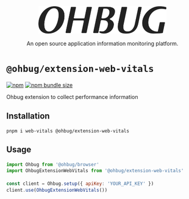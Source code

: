 <div align="center">
  <a href="https://ohbug.net" target="_blank">
    <img src="https://raw.githubusercontent.com/ohbug-org/blog/master/images/ohbug_logo.svg" alt="Ohbug" height="72">
  </a>
  
  <p>An open source application information monitoring platform.</p>
</div>

# `@ohbug/extension-web-vitals`

[![npm](https://img.shields.io/npm/v/@ohbug/extension-web-vitals.svg?style=flat-square)](https://www.npmjs.com/package/@ohbug/extension-web-vitals)
[![npm bundle size](https://img.shields.io/bundlephobia/min/@ohbug/extension-web-vitals?style=flat-square)](https://bundlephobia.com/result?p=@ohbug/extension-web-vitals)

Ohbug extension to collect performance information

## Installation

```
pnpm i web-vitals @ohbug/extension-web-vitals
```

## Usage

```javascript
import Ohbug from '@ohbug/browser'
import OhbugExtensionWebVitals from '@ohbug/extension-web-vitals'

const client = Ohbug.setup({ apiKey: 'YOUR_API_KEY' })
client.use(OhbugExtensionWebVitals())
```
